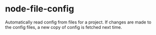 # node-file-config
Automatically read config from files for a project. If changes are made to the config files, a new copy of config is fetched next time.
